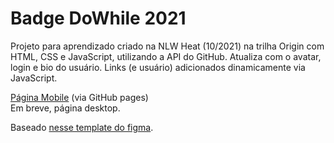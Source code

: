 # Badge DoWhile 2021

Projeto para aprendizado criado na NLW Heat (10/2021) na trilha Origin com HTML, CSS e JavaScript, utilizando a API do GitHub. Atualiza com o avatar, login e bio do usuário. Links (e usuário) adicionados dinamicamente via JavaScript.

[Página Mobile](https://sammycosta.github.io/nlw-heat-badge/mobile/) (via GitHub pages)  
Em breve, página desktop.

Baseado [nesse template do figma](https://www.figma.com/community/file/1031698737363668691).
